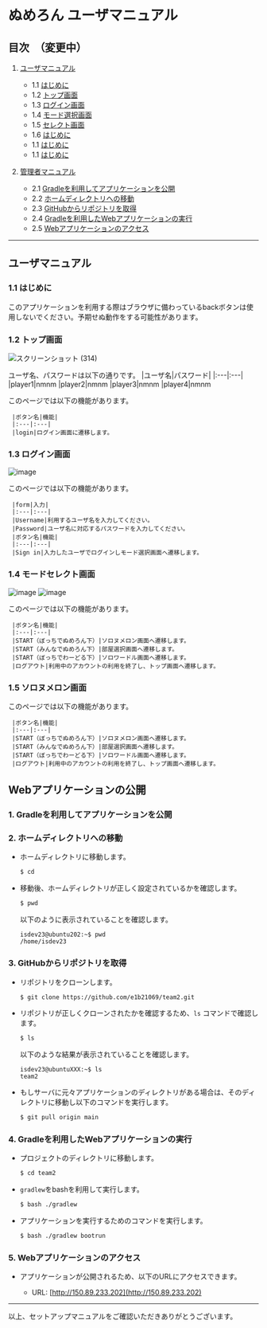 # ぬめろん ユーザマニュアル

## 目次　（変更中）

1. [ユーザマニュアル](#ユーザマニュアル)
    - 1.1 [はじめに](#1-はじめに)
    - 1.2 [トップ画面](#2-トップ画面)
    - 1.3 [ログイン画面](#3-ログイン画面)
    - 1.4 [モード選択画面](#4-モード選択画面)
    - 1.5 [セレクト画面](#5-セレクト画面)
    - 1.6 [はじめに](#1-はじめに)
    - 1.1 [はじめに](#1-はじめに)
    - 1.1 [はじめに](#1-はじめに)

2. [管理者マニュアル](#管理者マニュアル)
    - 2.1 [Gradleを利用してアプリケーションを公開](#1-gradleを利用してアプリケーションを公開)
    - 2.2 [ホームディレクトリへの移動](#2-ホームディレクトリへの移動)
    - 2.3 [GitHubからリポジトリを取得](#3-githubからリポジトリを取得)
    - 2.4 [Gradleを利用したWebアプリケーションの実行](#4-gradleを利用したwebアプリケーションの実行)
    - 2.5 [Webアプリケーションのアクセス](#5-webアプリケーションのアクセス)

---

## ユーザマニュアル

### 1.1 はじめに

このアプリケーションを利用する際はブラウザに備わっているbackボタンは使用しないでください。予期せぬ動作をする可能性があります。


### 1.2 トップ画面
![スクリーンショット (314)](https://github.com/e1b21069/team2/assets/119833702/a927e034-0adc-4695-a70e-3cf286db900a)

ユーザ名、パスワードは以下の通りです。
     |ユーザ名|パスワード|
     |:---|:---|
     |player1|nmnm
     |player2|nmnm
     |player3|nmnm
     |player4|nmnm

このページでは以下の機能があります。
     
     |ボタン名|機能|
     |:---|:---|
     |login|ログイン画面に遷移します。


### 1.3 ログイン画面
![image](https://github.com/e1b21069/team2/assets/119833702/eb090fd9-02a8-4ba4-b92e-fc9fc30ae752)

このページでは以下の機能があります。

     |form|入力|
     |:---|:---|
     |Username|利用するユーザ名を入力してください。
     |Password|ユーザ名に対応するパスワードを入力してください。
     |ボタン名|機能|
     |:---|:---|
     |Sign in|入力したユーザでログインしモード選択画面へ遷移します。


### 1.4 モードセレクト画面
![image](https://github.com/e1b21069/team2/assets/119833702/524e0a90-1278-437b-86e0-a3f1919f8f2a)
![image](https://github.com/e1b21069/team2/assets/119833702/12f3608c-1edf-463c-813a-cf1d4a7cede8)


このページでは以下の機能があります。

     |ボタン名|機能|
     |:---|:---|
     |START（ぼっちでぬめろん下）|ソロヌメロン画面へ遷移します。
     |START（みんなでぬめろん下）|部屋選択画面へ遷移します。
     |START（ぼっちでわーどる下）|ソロワードル画面へ遷移します。
     |ログアウト|利用中のアカウントの利用を終了し、トップ画面へ遷移します。

### 1.5 ソロヌメロン画面



このページでは以下の機能があります。

     |ボタン名|機能|
     |:---|:---|
     |START（ぼっちでぬめろん下）|ソロヌメロン画面へ遷移します。
     |START（みんなでぬめろん下）|部屋選択画面へ遷移します。
     |START（ぼっちでわーどる下）|ソロワードル画面へ遷移します。
     |ログアウト|利用中のアカウントの利用を終了し、トップ画面へ遷移します。

## Webアプリケーションの公開

### 1. Gradleを利用してアプリケーションを公開

### 2. ホームディレクトリへの移動

   - ホームディレクトリに移動します。

     ```bash
     $ cd
     ```

   - 移動後、ホームディレクトリが正しく設定されているかを確認します。

     ```bash
     $ pwd
     ```

     以下のように表示されていることを確認します。

     ```
     isdev23@ubuntu202:~$ pwd
     /home/isdev23
     ```

### 3. GitHubからリポジトリを取得

   - リポジトリをクローンします。

     ```bash
     $ git clone https://github.com/e1b21069/team2.git
     ```

   - リポジトリが正しくクローンされたかを確認するため、`ls` コマンドで確認します。

     ```bash
     $ ls
     ```

     以下のような結果が表示されていることを確認します。

     ```
     isdev23@ubuntuXXX:~$ ls
     team2
     ```

   - もしサーバに元々アプリケーションのディレクトリがある場合は、そのディレクトリに移動し以下のコマンドを実行します。

     ```bash
     $ git pull origin main
     ```

### 4. Gradleを利用したWebアプリケーションの実行

   - プロジェクトのディレクトリに移動します。

     ```bash
     $ cd team2
     ```

   - `gradlew`をbashを利用して実行します。

     ```bash
     $ bash ./gradlew
     ```

   - アプリケーションを実行するためのコマンドを実行します。

     ```bash
     $ bash ./gradlew bootrun
     ```

### 5. Webアプリケーションのアクセス

   - アプリケーションが公開されるため、以下のURLにアクセスできます。

     - URL: [http://150.89.233.202](http://150.89.233.202)

---

以上、セットアップマニュアルをご確認いただきありがとうございます。
